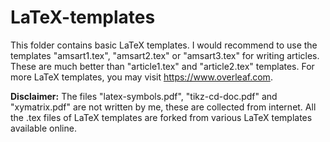 # LaTeX-templates
This folder contains basic LaTeX templates. I would recommend to use the templates "amsart1.tex", "amsart2.tex" or "amsart3.tex" for writing articles. These are much better than "article1.tex" and "article2.tex" templates. For more LaTeX templates, you may visit https://www.overleaf.com. 

<b>Disclaimer:</b> The files "latex-symbols.pdf", "tikz-cd-doc.pdf" and "xymatrix.pdf" are not written by me, these are collected from internet. All the .tex files of LaTeX templates are forked from various LaTeX templates available online.  
